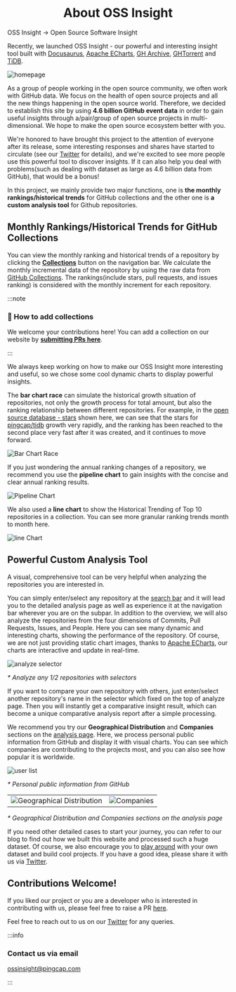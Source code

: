 <h1 align="center"> About OSS Insight</h1>

OSS Insight -> Open Source Software Insight


Recently, we launched OSS Insight - our powerful and interesting insight tool built with [Docusaurus](https://github.com/facebook/docusaurus), [Apache ECharts](https://echarts.apache.org/), [GH Archive](https://www.gharchive.org/), [GHTorrent](https://ghtorrent.org/) and [TiDB](https://github.com/pingcap/tidb). 

![homepage](/img/screenshots/homepage.png)

As a group of people working in the open source community, we often work with GitHub data. We focus on the health of open source projects and all the new things happening in the open source world. Therefore, we decided to establish this site by using **4.6 billion GitHub event data** in order to gain useful insights through a/pair/group of open source projects in multi-dimensional. We hope to make the open source ecosystem better with you.

We're honored to have brought this project to the attention of everyone after its release, some interesting responses and shares have started to circulate (see our [Twitter](https://twitter.com/OSSInsight) for details), and we're excited to see more people use this powerful tool to discover insights. If it can also help you deal with problems(such as dealing with dataset as large as 4.6 billion data from GitHub), that would be a bonus!

In this project, we mainly provide two major functions, one is **the monthly rankings/historical trends** for GitHub collections and the other one is **a custom analysis tool** for Github repositories.

## Monthly Rankings/Historical Trends for GitHub Collections

You can view the monthly ranking and historical trends of a repository by clicking the **[Collections](https://ossinsight.io/collections/open-source-database)** button on the navigation bar. We calculate the monthly incremental data of the repository by using the raw data from [GitHub Collections](https://github.com/collections). The rankings(include stars, pull requests, and issues ranking) is considered with the monthly increment for each repository.

:::note

### 📌 How to add collections
We welcome your contributions here! You can add a collection on our website by **[submitting PRs here](https://github.com/pingcap/ossinsight)**. 

:::

We always keep working on how to make our OSS Insight more interesting and useful, so we chose some cool dynamic charts to display powerful insights. 

The **bar chart race** can simulate the historical growth situation of repositories, not only the growth process for total amount, but also the ranking relationship between different repositories. For example, in the [open source database - stars](https://ossinsight.io/collections/open-source-database/trends/) shown here, we can see that the stars for [pingcap/tidb](https://github.com/pingcap/ossinsight) growth very rapidly, and the ranking has been reached to the second place very fast after it was created, and it continues to move forward.

![Bar Chart Race](/img/screenshots/bar-chart-race.png)

If you just wondering the annual ranking changes of a repository, we recommend you use the **pipeline chart** to gain insights with the concise and clear annual ranking results.

![Pipeline Chart](/img/screenshots/pipeline-chart.png)

We also used a **line chart** to show the Historical Trending of Top 10 repositories in a collection. You can see more granular ranking trends month to month here.

![line Chart](/img/screenshots/line-chart.png)

## Powerful Custom Analysis Tool

A visual, comprehensive tool can be very helpful when analyzing the repositories you are interested in.

You can simply enter/select any repository at the [search bar](https://ossinsight.io/) and it will lead you to the detailed analysis page as well as experience it at the navigation bar wherever you are on the subpar. In addition to the overview, we will also analyze the repositories from the four dimensions of Commits, Pull Requests, Issues, and People. Here you can see many dynamic and interesting charts, showing the performance of the repository. Of course, we are not just providing static chart images, thanks to [Apache ECharts](https://echarts.apache.org/), our charts are interactive and update in real-time. 

![analyze selector](/img/screenshots/analyze_selector.png)

*\* Analyze any 1/2 repositories with selectors*

If you want to compare your own repository with others, just enter/select another repository's name in the selector which fixed on the top of analyze page. Then you will instantly get a comparative insight result, which can become a unique comparative analysis report after a simple processing. 

We recommend you try our **Geographical Distribution** and **Companies** sections on the [analysis page](https://ossinsight.io/analyze/pingcap/tidb). Here, we process personal public information from GitHub and display it with visual charts. You can see which companies are contributing to the projects most, and you can also see how popular it is worldwide.

![user list](/img/screenshots/user_list.png)

*\* Personal public information from GitHub*

<table>
    <tr style={{ border:"none" }}>
        <td style={{ border:"none" }}>
            <img src="/img/screenshots/geo_locations.png" alt="Geographical Distribution"/>
        </td>
        <td style={{ border:"none" }}>
            <img src="/img/screenshots/companies.png" alt="Companies"/>
        </td>
    </tr>
</table>

*\* Geographical Distribution and Companies sections on the analysis page*

If you need other detailed cases to start your journey, you can refer to our blog to find out how we built this website and processed such a huge dataset. Of course, we also encourage you to [play around](https://ossinsight.io/try-your-own-dataset) with your own dataset and build cool projects. If you have a good idea, please share it with us via [Twitter](https://twitter.com/OSSInsight).

## Contributions Welcome!

If you liked our project or you are a developer who is interested in contributing with us, please feel free to raise a PR [here](https://github.com/pingcap/ossinsight).

Feel free to reach out to us on our [Twitter](https://twitter.com/OSSInsight) for any queries.

:::info

### Contact us via email

ossinsight@pingcap.com

:::
